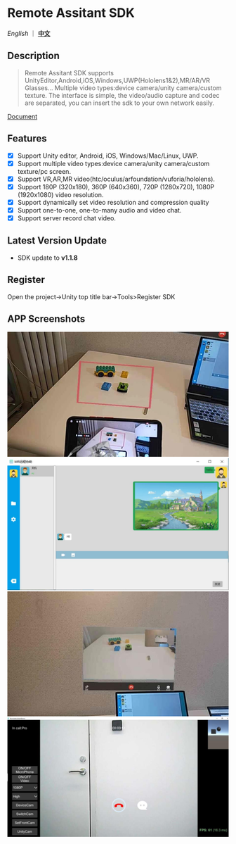 

# Remote Assitant SDK

*English* ｜ [**中文**](README.zh.md)

## Description

> Remote Assitant SDK  supports UnityEditor,Android,iOS,Windows,UWP(Hololens1&2),MR/AR/VR Glasses...
> Multiple video types:device camera/unity camera/custom texture.
> The interface is simple, the video/audio capture and codec are separated, you can insert the sdk to your own network easily.

[Document](Readme/RemoteAssistantSDK.pdf)

## Features

- [x] Support Unity editor, Android, iOS, Windows/Mac/Linux, UWP.
- [x] Support multiple video types:device camera/unity camera/custom texture/pc screen.
- [x] Support VR,AR,MR video(htc/oculus/arfoundation/vuforia/hololens).
- [x] Support 180P (320x180), 360P (640x360), 720P (1280x720), 1080P (1920x1080) video resolution.
- [x] Support dynamically set video resolution and compression quality
- [x] Support one-to-one, one-to-many audio and video chat.
- [x] Support server record chat video.

## Latest Version Update
- SDK update to **v1.1.8**

## Register
Open the project->Unity top title bar->Tools>Register SDK


## APP Screenshots

![Image text](Readme/Images/Screenshoots/hls2.jpg)
![Image text](Readme/Images/Screenshoots/pc_chat.jpg)
![Image text](Readme/Images/Screenshoots/hls.jpg)
![Image text](Readme/Images/Screenshoots/06.jpg)





